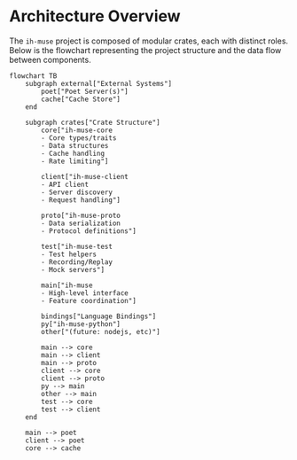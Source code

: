 # Architecture Overview

The `ih-muse` project is composed of modular crates, each with distinct roles. Below is the flowchart representing the project structure and the data flow between components.

```mermaid
flowchart TB
    subgraph external["External Systems"]
        poet["Poet Server(s)"]
        cache["Cache Store"]
    end

    subgraph crates["Crate Structure"]
        core["ih-muse-core
        - Core types/traits
        - Data structures
        - Cache handling
        - Rate limiting"]

        client["ih-muse-client
        - API client
        - Server discovery
        - Request handling"]

        proto["ih-muse-proto
        - Data serialization
        - Protocol definitions"]

        test["ih-muse-test
        - Test helpers
        - Recording/Replay
        - Mock servers"]

        main["ih-muse
        - High-level interface
        - Feature coordination"]

        bindings["Language Bindings"]
        py["ih-muse-python"]
        other["(future: nodejs, etc)"]

        main --> core
        main --> client
        main --> proto
        client --> core
        client --> proto
        py --> main
        other --> main
        test --> core
        test --> client
    end

    main --> poet
    client --> poet
    core --> cache
```

